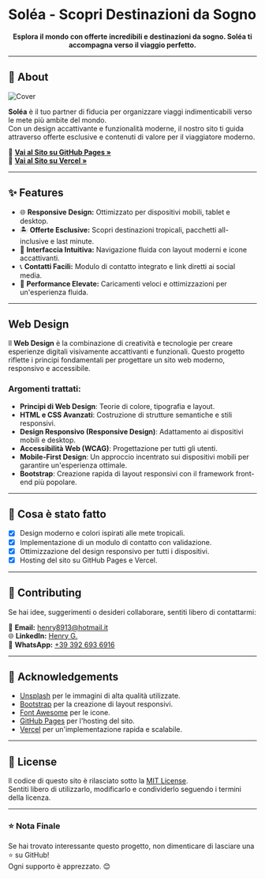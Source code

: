 # Soléa - Scopri Destinazioni da Sogno

<p align="center">
    <b>Esplora il mondo con offerte incredibili e destinazioni da sogno. Soléa ti accompagna verso il viaggio perfetto.</b>
    <br />
</p>

---

## 🌟 About

![Cover](https://henry8913.github.io/3_Web-Design-CH4/img/cover.png)

**Soléa** è il tuo partner di fiducia per organizzare viaggi indimenticabili verso le mete più ambite del mondo.  
Con un design accattivante e funzionalità moderne, il nostro sito ti guida attraverso offerte esclusive e contenuti di valore per il viaggiatore moderno.

🔗 **[Vai al Sito su GitHub Pages »](https://henry8913.github.io/3_Web-Design-CH4/)**  
🔗 **[Vai al Sito su Vercel »](https://travel-agency-4s81bs7ma-henrys-projects-e7d50304.vercel.app/)**

---

## ✨ Features

- 🌐 **Responsive Design:** Ottimizzato per dispositivi mobili, tablet e desktop.
- 🏝️ **Offerte Esclusive:** Scopri destinazioni tropicali, pacchetti all-inclusive e last minute.
- 🎨 **Interfaccia Intuitiva:** Navigazione fluida con layout moderni e icone accattivanti.
- 📞 **Contatti Facili:** Modulo di contatto integrato e link diretti ai social media.
- 🚀 **Performance Elevate:** Caricamenti veloci e ottimizzazioni per un'esperienza fluida.

---

## Web Design

Il **Web Design** è la combinazione di creatività e tecnologie per creare esperienze digitali visivamente accattivanti e funzionali. Questo progetto riflette i principi fondamentali per progettare un sito web moderno, responsivo e accessibile.

### Argomenti trattati:
- **Principi di Web Design**: Teorie di colore, tipografia e layout.
- **HTML e CSS Avanzati**: Costruzione di strutture semantiche e stili responsivi.
- **Design Responsivo (Responsive Design)**: Adattamento ai dispositivi mobili e desktop.
- **Accessibilità Web (WCAG)**: Progettazione per tutti gli utenti.
- **Mobile-First Design**: Un approccio incentrato sui dispositivi mobili per garantire un'esperienza ottimale.
- **Bootstrap**: Creazione rapida di layout responsivi con il framework front-end più popolare.

---

## 🚀 Cosa è stato fatto

- [x] Design moderno e colori ispirati alle mete tropicali.
- [x] Implementazione di un modulo di contatto con validazione.
- [x] Ottimizzazione del design responsivo per tutti i dispositivi.
- [x] Hosting del sito su GitHub Pages e Vercel.

---

## 🤝 Contributing

Se hai idee, suggerimenti o desideri collaborare, sentiti libero di contattarmi:

📧 **Email:** [henry8913@hotmail.it](mailto:henry8913@hotmail.it)  
🌐 **LinkedIn:** [Henry G.](https://www.linkedin.com/in/henry-k-grecchi-555454254/)  
💬 **WhatsApp:** [+39 392 693 6916](https://wa.me/393926936916)

---

## 🙏 Acknowledgements

- [Unsplash](https://unsplash.com/) per le immagini di alta qualità utilizzate.
- [Bootstrap](https://getbootstrap.com/) per la creazione di layout responsivi.
- [Font Awesome](https://fontawesome.com/) per le icone.
- [GitHub Pages](https://pages.github.com/) per l'hosting del sito.
- [Vercel](https://vercel.com/) per un'implementazione rapida e scalabile.

---

## 📄 License

Il codice di questo sito è rilasciato sotto la [MIT License](https://opensource.org/licenses/MIT).  
Sentiti libero di utilizzarlo, modificarlo e condividerlo seguendo i termini della licenza.

---

### ⭐ Nota Finale

Se hai trovato interessante questo progetto, non dimenticare di lasciare una ⭐ su GitHub!  
Ogni supporto è apprezzato. 😊



